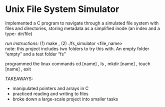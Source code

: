 # Unix File System Simulator  

Implemented a C program to navigate through a simulated file system with files and directories, storing metadata as a simplified inode (an index and a type- dir/file)

*run instructions:* (1) make , (2) ./fs_simulator <file_name>  
    note: this project includes two folders to try this with. An empty folder “empty” and a test folder “fs”
  
programmed the linux commands 
cd [name] , ls , mkdir [name] , touch [name] , exit
  
TAKEAWAYS:
* manipulated pointers and arrays in C
* practiced reading and writing to files
* broke down a large-scale project into smaller tasks
